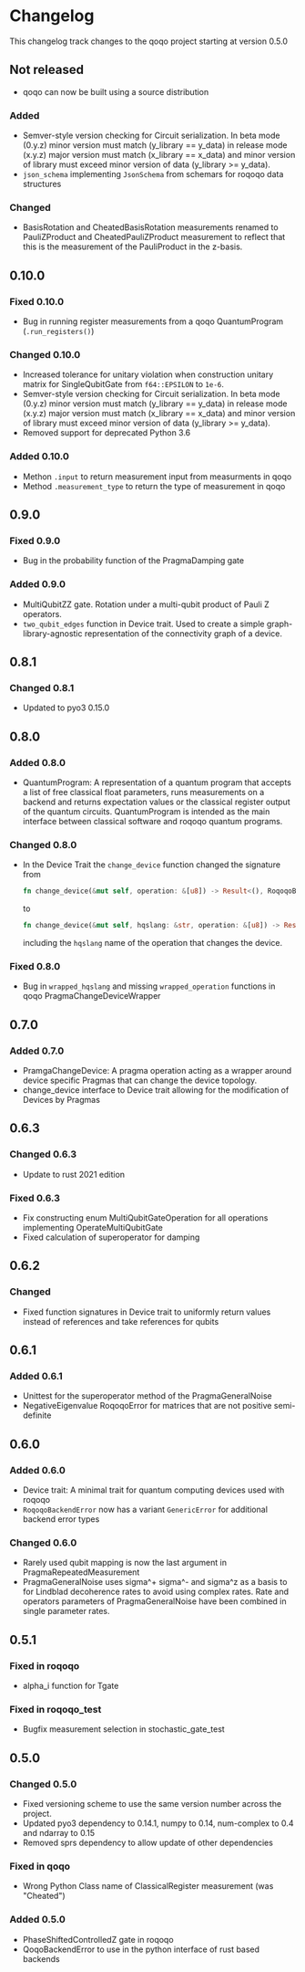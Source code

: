 # Changelog

This changelog track changes to the qoqo project starting at version 0.5.0

## Not released

* qoqo can now be built using a source distribution

### Added

* Semver-style version checking for Circuit serialization. In beta mode (0.y.z) minor version must match (y_library == y_data) in release mode (x.y.z) major version must match (x_library == x_data) and minor version of library must exceed minor version of data (y_library >= y_data).
* `json_schema` implementing `JsonSchema` from schemars for roqoqo data structures

### Changed
* BasisRotation and CheatedBasisRotation measurements renamed to PauliZProduct and CheatedPauliZProduct measurement to reflect that this is the measurement of the PauliProduct in the z-basis.


## 0.10.0

### Fixed 0.10.0

* Bug in running register measurements from a qoqo QuantumProgram (`.run_registers()`)

### Changed 0.10.0

* Increased tolerance for unitary violation when construction unitary matrix for SingleQubitGate from `f64::EPSILON` to `1e-6`.
* Semver-style version checking for Circuit serialization. In beta mode (0.y.z) minor version must match (y_library == y_data) in release mode (x.y.z) major version must match (x_library == x_data) and minor version of library must exceed minor version of data (y_library >= y_data).
* Removed support for deprecated Python 3.6

### Added 0.10.0

* Methon `.input` to return measurement input from measurments in qoqo
* Method `.measurement_type` to return the type of measurement in qoqo

## 0.9.0

### Fixed 0.9.0

* Bug in the probability function of the PragmaDamping gate

### Added 0.9.0

* MultiQubitZZ gate. Rotation under a multi-qubit product of Pauli Z operators.
* `two_qubit_edges` function in Device trait. Used to create a simple graph-library-agnostic representation of the connectivity graph of a device.

## 0.8.1

### Changed 0.8.1

* Updated to pyo3 0.15.0

## 0.8.0

### Added 0.8.0

* QuantumProgram: A representation of a quantum program that accepts a list of free classical float parameters,
runs measurements on a backend and returns expectation values or the classical register output of the quantum circuits.
QuantumProgram is intended as the main interface between classical software and roqoqo quantum programs.  

### Changed 0.8.0

* In the Device Trait the `change_device` function changed the signature from

    ```rust
    fn change_device(&mut self, operation: &[u8]) -> Result<(), RoqoqoBackendError>;
    ```

    to

    ```rust
    fn change_device(&mut self, hqslang: &str, operation: &[u8]) -> Result<(), RoqoqoBackendError>
    ```

    including the `hqslang` name of the operation that changes the device.

### Fixed 0.8.0

* Bug in `wrapped_hqslang` and missing `wrapped_operation` functions in qoqo PragmaChangeDeviceWrapper

## 0.7.0

### Added 0.7.0

* PramgaChangeDevice: A pragma operation acting as a wrapper around device specific Pragmas that can change the device topology.
* change_device interface to Device trait allowing for the modification of Devices by Pragmas

## 0.6.3

### Changed 0.6.3

* Update to rust 2021 edition

### Fixed 0.6.3

* Fix constructing enum MultiQubitGateOperation for all operations implementing OperateMultiQubitGate
* Fixed calculation of superoperator for damping

## 0.6.2

### Changed

* Fixed function signatures in Device trait to uniformly return values instead of references and take references for qubits

## 0.6.1

### Added 0.6.1

* Unittest for the superoperator method of the PragmaGeneralNoise
* NegativeEigenvalue RoqoqoError for matrices that are not positive semi-definite

## 0.6.0

### Added 0.6.0

* Device trait: A minimal trait for quantum computing devices used with roqoqo
* `RoqoqoBackendError` now has a variant `GenericError` for additional backend error types

### Changed 0.6.0

* Rarely used qubit mapping is now the last argument in PragmaRepeatedMeasurement
* PragmaGeneralNoise uses sigma^+ sigma^- and sigma^z as a basis to for Lindblad decoherence rates to avoid using complex rates. Rate and operators parameters of PragmaGeneralNoise have been combined in single parameter rates.

## 0.5.1

### Fixed in roqoqo

* alpha_i function for Tgate

### Fixed in roqoqo_test

* Bugfix measurement selection in stochastic_gate_test

## 0.5.0

### Changed 0.5.0

* Fixed versioning scheme to use the same version number across the project.
* Updated pyo3 dependency to 0.14.1, numpy to 0.14, num-complex to 0.4 and ndarray to 0.15
* Removed sprs dependency to allow update of other dependencies

### Fixed in qoqo

* Wrong Python Class name of ClassicalRegister measurement (was "Cheated")

### Added 0.5.0

* PhaseShiftedControlledZ gate in roqoqo
* QoqoBackendError to use in the python interface of rust based backends
